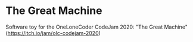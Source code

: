 # The Great Machine
Software toy for the OneLoneCoder CodeJam 2020: "The Great Machine" (https://itch.io/jam/olc-codejam-2020)
